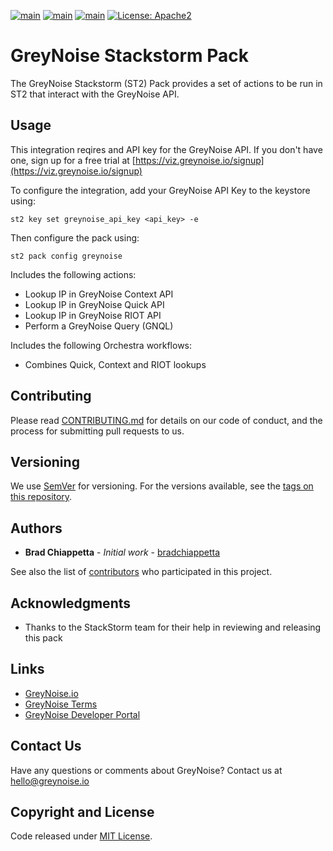 [![main](https://github.com/GreyNoise-Intelligence/greynoise-stackstorm/workflows/Build/badge.svg)](https://github.com/GreyNoise-Intelligence/greynoise-stackstorm/actions?query=workflow%3ABuild)
[![main](https://github.com/GreyNoise-Intelligence/greynoise-stackstorm/workflows/YAML%20Lint/badge.svg)](https://github.com/GreyNoise-Intelligence/greynoise-stackstorm/actions/workflows/yamllint.yaml?query=workflow%3AYAML+Lint)
[![main](https://github.com/GreyNoise-Intelligence/greynoise-stackstorm/workflows/python_linters/badge.svg)](https://github.com/GreyNoise-Intelligence/greynoise-stackstorm/actions?query=workflow%3Apython_linters)
[![License: Apache2](https://img.shields.io/badge/license-Apache%202-blue)](http://www.apache.org/licenses/)

# GreyNoise Stackstorm Pack

The GreyNoise Stackstorm (ST2) Pack provides a set of actions to be run in ST2 that interact with the GreyNoise API.

## Usage 
This integration reqires and API key for the GreyNoise API.  If you don't have one, sign up for a free trial at
[https://viz.greynoise.io/signup](https://viz.greynoise.io/signup)

To configure the integration, add your GreyNoise API Key to the keystore using:

`st2 key set greynoise_api_key <api_key> -e`

Then configure the pack using:

`st2 pack config greynoise`


Includes the following actions:
* Lookup IP in GreyNoise Context API
* Lookup IP in GreyNoise Quick API
* Lookup IP in GreyNoise RIOT API
* Perform a GreyNoise Query (GNQL)

Includes the following Orchestra workflows:
* Combines Quick, Context and RIOT lookups

 ## Contributing

Please read [CONTRIBUTING.md](CONTRIBUTING.md) for details on our code of conduct, and the process for submitting pull requests to us.

## Versioning

We use [SemVer](http://semver.org/) for versioning. For the versions available, see the [tags on this repository](https://github.com/GreyNoise-Intelligence/os-template/tags).

## Authors

* **Brad Chiappetta** - *Initial work* - [bradchiappetta](https://github.com/bradchiappetta)

See also the list of [contributors](https://github.com/GreyNoise-Intelligence/greynoise-stackstorm/contributors) who participated in this project.

## Acknowledgments

* Thanks to the StackStorm team for their help in reviewing and releasing this pack


## Links

* [GreyNoise.io](https://greynoise.io)
* [GreyNoise Terms](https://greynoise.io/terms)
* [GreyNoise Developer Portal](https://developer.greynoise.io)

## Contact Us

Have any questions or comments about GreyNoise?  Contact us at [hello@greynoise.io](mailto:hello@greynoise.io)

## Copyright and License

Code released under [MIT License](LICENSE).

